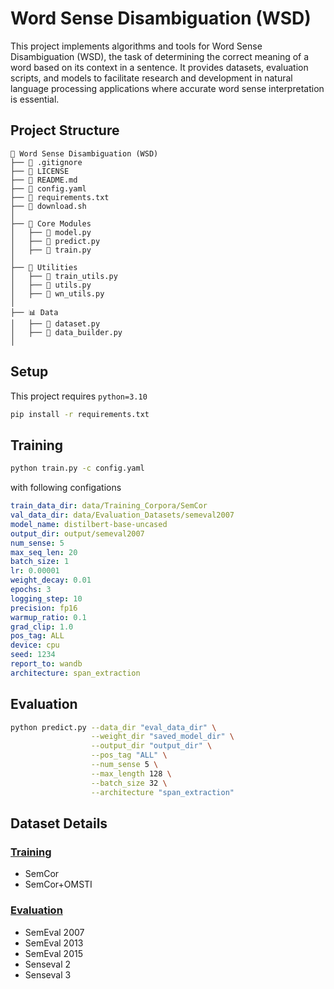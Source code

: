 # Word Sense Disambiguation (WSD) 
This project implements algorithms and tools for Word Sense Disambiguation (WSD), the task of determining the correct meaning of a word based on its context in a sentence. It provides datasets, evaluation scripts, and models to facilitate research and development in natural language processing applications where accurate word sense interpretation is essential.

## Project Structure
```
📁 Word Sense Disambiguation (WSD)
├── 📄 .gitignore
├── 📄 LICENSE
├── 📄 README.md
├── 📄 config.yaml
├── 📄 requirements.txt
├── 📄 download.sh
│
├── 🧠 Core Modules
│   ├── 📄 model.py
│   ├── 📄 predict.py
│   ├── 📄 train.py
│
├── 🧰 Utilities
│   ├── 📄 train_utils.py
│   ├── 📄 utils.py
│   ├── 📄 wn_utils.py
│
├── 📊 Data
│   ├── 📄 dataset.py
│   ├── 📄 data_builder.py
│
```
## Setup
This project requires `python=3.10`

```bash
pip install -r requirements.txt
```

## Training 

```bash
python train.py -c config.yaml
```
with following configations
```yaml
train_data_dir: data/Training_Corpora/SemCor
val_data_dir: data/Evaluation_Datasets/semeval2007
model_name: distilbert-base-uncased
output_dir: output/semeval2007
num_sense: 5
max_seq_len: 20
batch_size: 1
lr: 0.00001
weight_decay: 0.01
epochs: 3
logging_step: 10
precision: fp16
warmup_ratio: 0.1
grad_clip: 1.0
pos_tag: ALL
device: cpu
seed: 1234
report_to: wandb
architecture: span_extraction
```

## Evaluation
```bash
python predict.py --data_dir "eval_data_dir" \
                  --weight_dir "saved_model_dir" \
                  --output_dir "output_dir" \
                  --pos_tag "ALL" \
                  --num_sense 5 \
                  --max_length 128 \
                  --batch_size 32 \
                  --architecture "span_extraction"
```

## Dataset Details

### [Training](https://lcl.uniroma1.it/wsdeval/training-data)
- SemCor
- SemCor+OMSTI
### [Evaluation](https://lcl.uniroma1.it/wsdeval/evaluation-data)
- SemEval 2007
- SemEval 2013
- SemEval 2015
- Senseval 2
- Senseval 3
